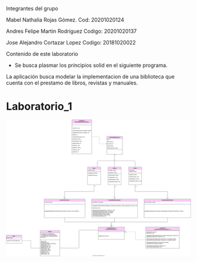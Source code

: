 Integrantes del grupo

Mabel Nathalia Rojas Gómez.     Cod:    20201020124 

Andres Felipe Martin Rodriguez  Codigo: 20201020137 

Jose Alejandro Cortazar Lopez   Codigo: 20181020022 

Contenido de este laboratorio

+ Se busca plasmar los principios solid en el siguiente programa.

La aplicación busca modelar la implementacion de una biblioteca que cuenta con el prestamo de libros, revistas y manuales.
 



# Laboratorio_1
![](DiagramaLibreria.svg?display=inline-block) 
